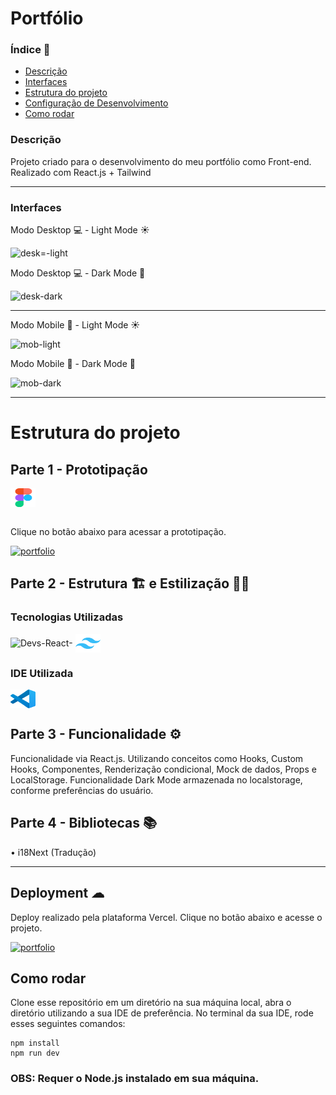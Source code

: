 # Portfólio 

### Índice 📌
<ul>
  <a href="#descrição"><li>Descrição</li></a>
  <a href="#interfaces"><li>Interfaces</li></a>
  <a href="#estrutura-do-projeto"><li>Estrutura do projeto</li></a>
  <a href="#deployment-"><li>Configuração de Desenvolvimento</li></a>
  <a href="#como-rodar"><li>Como rodar</li></a>
</ul>

### Descrição
Projeto criado para o desenvolvimento do meu portfólio como Front-end. Realizado com React.js + Tailwind

<hr>

### Interfaces
Modo Desktop 💻 - Light Mode ☀

![desk=-light](https://github.com/osmaclean/portfolioFront/assets/115199808/61f708cc-bafa-4b9b-9787-f20663565b3e)

Modo Desktop 💻 - Dark Mode 🌙

![desk-dark](https://github.com/osmaclean/portfolioFront/assets/115199808/db72d84e-e9ed-44f8-a0b3-d6cbf33e65b6)

<hr> 

Modo Mobile 📲 - Light Mode ☀

![mob-light](https://github.com/osmaclean/portfolioFront/assets/115199808/a9d8e155-30f3-413e-bdbe-431f753413f8)

Modo Mobile 📲 - Dark Mode 🌙

![mob-dark](https://github.com/osmaclean/portfolioFront/assets/115199808/58b7d461-06e4-494b-9bf2-8fc1cf16aa00)

<hr>

# Estrutura do projeto
## Parte 1 - Prototipação
<div style="display: inline_block">
  <img align="center" alt="Devs-Figma" height="30" width="40" src="https://github.com/devicons/devicon/blob/master/icons/figma/figma-original.svg">
</div><br>

Clique no botão abaixo para acessar a prototipação.

[![portfolio](https://img.shields.io/badge/-CLIQUE%20AQUI-yellowgreen)](https://www.figma.com/file/1ANECOy27HhlbnyMDKyFyu/Portf%C3%B3lio?type=design&t=nHlodWMPHFJotX5L-6)

## Parte 2 - Estrutura 🏗 e Estilização 👨‍🎨
### Tecnologias Utilizadas
<div style="display: inline_block">
  <img align="center" alt="Devs-React" height="30" width="40" src="https://cdn.jsdelivr.net/gh/devicons/devicon/icons/react/react-original.svg">-
  <img align="center" alt="Devs-Tailwind" height="30" width="40" src="https://github.com/devicons/devicon/blob/master/icons/tailwindcss/tailwindcss-plain.svg">  
</div>

### IDE Utilizada
<div> 
  <img align="center" alt="Devs-VSCODE" height="30" width="40" src="https://github.com/devicons/devicon/blob/v2.15.1/icons/vscode/vscode-original.svg">
</div>

## Parte 3 - Funcionalidade ⚙

Funcionalidade via React.js. Utilizando conceitos como Hooks, Custom Hooks, Componentes, Renderização condicional, Mock de dados, Props e LocalStorage.
Funcionalidade Dark Mode armazenada no localstorage, conforme preferências do usuário.

## Parte 4 - Bibliotecas 📚

• i18Next (Tradução)

<hr>


## Deployment ☁

Deploy realizado pela plataforma Vercel. Clique no botão abaixo e acesse o projeto.<br>

[![portfolio](https://img.shields.io/badge/-CLIQUE%20AQUI-yellowgreen)](https://lucasmaclean.vercel.app)

## Como rodar

Clone esse repositório em um diretório na sua máquina local, abra o diretório utilizando a sua IDE de preferência. No terminal da sua IDE, rode esses seguintes comandos:
```
npm install
npm run dev
```
### OBS: Requer o Node.js instalado em sua máquina.
